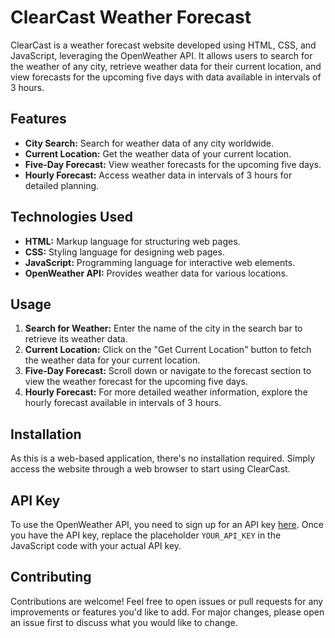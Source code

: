
# ClearCast Weather Forecast

ClearCast is a weather forecast website developed using HTML, CSS, and JavaScript, leveraging the OpenWeather API. It allows users to search for the weather of any city, retrieve weather data for their current location, and view forecasts for the upcoming five days with data available in intervals of 3 hours.

## Features

- **City Search:** Search for weather data of any city worldwide.
- **Current Location:** Get the weather data of your current location.
- **Five-Day Forecast:** View weather forecasts for the upcoming five days.
- **Hourly Forecast:** Access weather data in intervals of 3 hours for detailed planning.

## Technologies Used

- **HTML:** Markup language for structuring web pages.
- **CSS:** Styling language for designing web pages.
- **JavaScript:** Programming language for interactive web elements.
- **OpenWeather API:** Provides weather data for various locations.

## Usage

1. **Search for Weather:** Enter the name of the city in the search bar to retrieve its weather data.
2. **Current Location:** Click on the "Get Current Location" button to fetch the weather data for your current location.
3. **Five-Day Forecast:** Scroll down or navigate to the forecast section to view the weather forecast for the upcoming five days.
4. **Hourly Forecast:** For more detailed weather information, explore the hourly forecast available in intervals of 3 hours.

## Installation

As this is a web-based application, there's no installation required. Simply access the website through a web browser to start using ClearCast.

## API Key

To use the OpenWeather API, you need to sign up for an API key [here](https://home.openweathermap.org/users/sign_up). Once you have the API key, replace the placeholder `YOUR_API_KEY` in the JavaScript code with your actual API key.

## Contributing

Contributions are welcome! Feel free to open issues or pull requests for any improvements or features you'd like to add. For major changes, please open an issue first to discuss what you would like to change.

